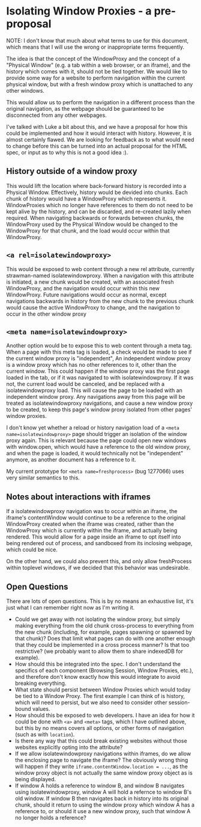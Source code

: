 # Isolating Window Proxies - a pre-proposal

NOTE: I don't know that much about what terms to use for this document, which means that I will use the wrong or inappropriate terms frequently. 

The idea is that the concept of the WindowProxy and the concept of a "Physical Window" (e.g. a tab within a web browser, or an iframe), and the history which comes with it, should not be tied together. We would like to provide some way for a website to perform navigation within the current physical window, but with a fresh window proxy which is unattached to any other windows. 

This would allow us to perform the navigation in a different process than the original navigation, as the webpage should be guaranteed to be disconnected from any other webpages. 

I've talked with Luke a bit about this, and we have a proposal for how this could be implemented and how it would interact with history. However, it is almost certainly flawed. We are looking for feedback as to what would need to change before this can be turned into an actual proposal for the HTML spec, or input as to why this is not a good idea :).

## History outside of a window proxy

This would lift the location where back-forward history is recorded into a Physical Window. Effectively, history would be devided into chunks. Each chunk of history would have a WindowProxy which represents it. WindowProxies which no longer have references to them do not need to be kept alive by the history, and can be discarded, and re-created lazily when required. When navigating backwards or forwards between chunks, the WindowProxy used by the Physical Window would be changed to the WindowProxy for that chunk, and the load would occur within that WindowProxy.

## `<a rel=isolatewindowproxy>`

This would be exposed to web content through a new rel attribute, currently strawman-named isolatewindowproxy. When a navigation with this attribute is initiated, a new chunk would be created, with an associated fresh WindowProxy, and the navigation would occur within this new WindowProxy. Future navigations would occur as normal, except navigations backwards in history from the new chunk to the previous chunk would cause the active WindowProxy to change, and the navigation to occur in the other window proxy

## `<meta name=isolatewindowproxy>`

Another option would be to expose this to web content through a meta tag. When a page with this meta tag is loaded, a check would be made to see if the current window proxy is "independent", An independent window proxy is a window proxy which has no other references to it, other than the current window. This could happen if the window proxy was the first page loaded in the tab, or if it was navigated to with isolatewindowproxy. If it was not, the current load would be canceled, and be replaced with a isolatewindowproxy load. This will cause the page to be loaded with an independent window proxy. Any navigations away from this page will be treated as isolatewindowproxy navigations, and cause a new window proxy to be created, to keep this page's window proxy isolated from other pages' window proxies.

I don't know yet whether a reload or history navigation load of a `<meta name=isolatewindowproxy>` page should trigger an isolation of the window proxy again. This is relevant because the page could open new windows with window.open, which would have a reference to the old window proxy, and when the page is loaded, it would technically not be "independent" anymore, as another document has a reference to it.

My current prototype for `<meta name=freshprocess>` (bug 1277066) uses very similar semantics to this.

## Notes about interactions with iframes

If a isolatewindowproxy navigation was to occur within an iframe, the iframe's contentWindow would continue to be a reference to the original WindowProxy created when the iframe was created, rather than the WindowProxy which is currently within the iframe, and actually being rendered. This would allow for a page inside an iframe to opt itself into being rendered out of process, and sandboxed from its inclosing webpage, which could be nice.

On the other hand, we could also prevent this, and only allow freshProcess within toplevel windows, if we decided that this behavior was undesirable.

## Open Questions

There are lots of open questions. This is by no means an exhaustive list, it's just what I can remember right now as I'm writing it.

* Could we get away with not isolating the window proxy, but simply making everything from the old chunk cross-process to everything from the new chunk (including, for example, pages spawning or spawned by that chunk)? Does that limit what pages can do with one another enough that they could be implemented in a cross process manner? Is that too restrictive? (we probably want to allow them to share indexedDB for example).
* How should this be integrated into the spec. I don't understand the specifics of each component (Browsing Session, Window Proxies, etc.), and therefore don't know exactly how this would integrate to avoid breaking everything.
* What state should persist between Window Proxies which would today be tied to a Window Proxy. The first example I can think of is history, which will need to persist, but we also need to consider other session-bound values.
* How should this be exposed to web developers. I have an idea for how it could be done with `<a>` and `<meta>` tags, which I have outlined above, but this by no means covers all options, or other forms of navigation (such as with `location`).
* Is there any way that this could break existing websites without those websites explicitly opting into the attribute?
* If we allow isolatewindowproxy navigations within iframes, do we allow the enclosing page to navigate the iframe? The obviously wrong thing will happen if they write `iframe.contentWindow.location = ...`, as the window proxy object is not actually the same window proxy object as is being displayed.
* If window A holds a reference to window B, and window B navigates using isolatewindowproxy, window A will hold a refernce to window B's old window. If window B then navigates back in history into its original chunk, should it return to using the window proxy which window A has a reference to, or should it use a new window proxy, such that window A no longer holds a reference?
